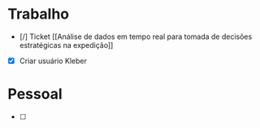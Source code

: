 
# Trabalho

- [/] Ticket [[Análise de dados em tempo real para tomada de decisões estratégicas na expedição]]
- [x] Criar usuário Kleber
# Pessoal

- [ ] 
